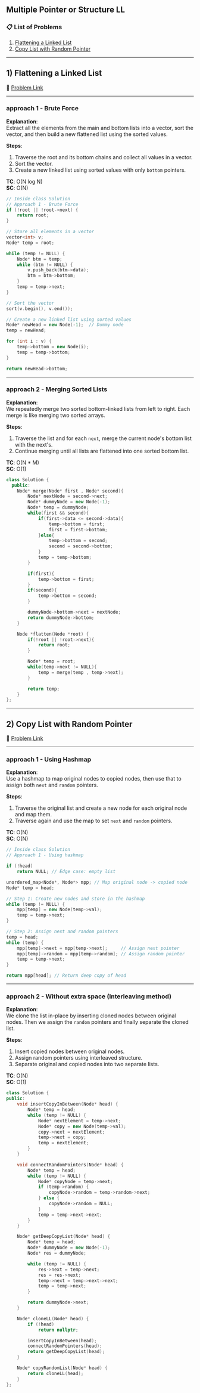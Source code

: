 ## **Multiple Pointer or Structure LL**

### 📋 List of Problems

1. [Flattening a Linked List](https://www.geeksforgeeks.org/problems/flattening-a-linked-list/1)
2. [Copy List with Random Pointer](https://leetcode.com/problems/copy-list-with-random-pointer)

---

## 1) Flattening a Linked List  
🔗 [Problem Link](https://www.geeksforgeeks.org/problems/flattening-a-linked-list/1)

---

### approach 1 - Brute Force

**Explanation**:  
Extract all the elements from the main and bottom lists into a vector, sort the vector, and then build a new flattened list using the sorted values.

**Steps**:
1. Traverse the root and its bottom chains and collect all values in a vector.
2. Sort the vector.
3. Create a new linked list using sorted values with only `bottom` pointers.

**TC**: O(N log N)  
**SC**: O(N)

```cpp
// Inside class Solution
// Approach 1 - Brute Force
if (!root || !root->next) {
    return root;
}

// Store all elements in a vector
vector<int> v;
Node* temp = root;

while (temp != NULL) {
    Node* btm = temp;
    while (btm != NULL) {
        v.push_back(btm->data);
        btm = btm->bottom;
    }
    temp = temp->next;
}

// Sort the vector
sort(v.begin(), v.end());

// Create a new linked list using sorted values
Node* newHead = new Node(-1);  // Dummy node
temp = newHead;

for (int i : v) {
    temp->bottom = new Node(i);
    temp = temp->bottom;
}

return newHead->bottom;
```

---

### approach 2 - Merging Sorted Lists

**Explanation**:  
We repeatedly merge two sorted bottom-linked lists from left to right. Each merge is like merging two sorted arrays.

**Steps**:
1. Traverse the list and for each `next`, merge the current node's bottom list with the next's.
2. Continue merging until all lists are flattened into one sorted bottom list.

**TC**: O(N * M)  
**SC**: O(1)

```cpp
class Solution {
  public:
    Node* merge(Node* first , Node* second){
        Node* nextNode = second->next;
        Node* dummyNode = new Node(-1);
        Node* temp = dummyNode;
        while(first && second){
            if(first->data <= second->data){
                temp->bottom = first;
                first = first->bottom;
            }else{
                temp->bottom = second;
                second = second->bottom;
            }
            temp = temp->bottom;
        }

        if(first){
            temp->bottom = first;
        }
        if(second){
            temp->bottom = second;
        }

        dummyNode->bottom->next = nextNode;
        return dummyNode->bottom;
    }

    Node *flatten(Node *root) {
        if(!root || !root->next){
            return root;
        }

        Node* temp = root;
        while(temp->next != NULL){
            temp = merge(temp , temp->next);
        }

        return temp;
    }
};
```

---

## 2) Copy List with Random Pointer  
🔗 [Problem Link](https://leetcode.com/problems/copy-list-with-random-pointer)

---

### approach 1 - Using Hashmap

**Explanation**:  
Use a hashmap to map original nodes to copied nodes, then use that to assign both `next` and `random` pointers.

**Steps**:
1. Traverse the original list and create a new node for each original node and map them.
2. Traverse again and use the map to set `next` and `random` pointers.

**TC**: O(N)  
**SC**: O(N)

```cpp
// Inside class Solution
// Approach 1 - Using hashmap

if (!head)
    return NULL; // Edge case: empty list

unordered_map<Node*, Node*> mpp; // Map original node -> copied node
Node* temp = head;

// Step 1: Create new nodes and store in the hashmap
while (temp != NULL) {
    mpp[temp] = new Node(temp->val);
    temp = temp->next;
}

// Step 2: Assign next and random pointers
temp = head;
while (temp) {
    mpp[temp]->next = mpp[temp->next];     // Assign next pointer
    mpp[temp]->random = mpp[temp->random]; // Assign random pointer
    temp = temp->next;
}

return mpp[head]; // Return deep copy of head
```

---

### approach 2 - Without extra space (Interleaving method)

**Explanation**:  
We clone the list in-place by inserting cloned nodes between original nodes. Then we assign the `random` pointers and finally separate the cloned list.

**Steps**:
1. Insert copied nodes between original nodes.
2. Assign random pointers using interleaved structure.
3. Separate original and copied nodes into two separate lists.

**TC**: O(N)  
**SC**: O(1)

```cpp
class Solution {
public:
    void insertCopyInBetween(Node* head) {
        Node* temp = head;
        while (temp != NULL) {
            Node* nextElement = temp->next;
            Node* copy = new Node(temp->val);
            copy->next = nextElement;
            temp->next = copy;
            temp = nextElement;
        }
    }

    void connectRandomPointers(Node* head) {
        Node* temp = head;
        while (temp != NULL) {
            Node* copyNode = temp->next;
            if (temp->random) {
                copyNode->random = temp->random->next;
            } else {
                copyNode->random = NULL;
            }
            temp = temp->next->next;
        }
    }

    Node* getDeepCopyList(Node* head) {
        Node* temp = head;
        Node* dummyNode = new Node(-1);
        Node* res = dummyNode;

        while (temp != NULL) {
            res->next = temp->next;
            res = res->next;
            temp->next = temp->next->next;
            temp = temp->next;
        }

        return dummyNode->next;
    }

    Node* cloneLL(Node* head) {
        if (!head)
            return nullptr;

        insertCopyInBetween(head);
        connectRandomPointers(head);
        return getDeepCopyList(head);
    }

    Node* copyRandomList(Node* head) {
        return cloneLL(head);
    }
};
```
